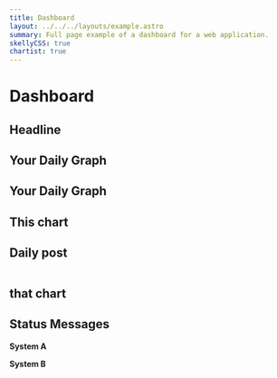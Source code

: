 ```yaml
---
title: Dashboard
layout: ../../../layouts/example.astro
summary: Full page example of a dashboard for a web application.
skellyCSS: true
chartist: true
---
```

<style>
body {
  background-color: var(--light);
}
</style>

<link rel="stylesheet" href="//cdn.jsdelivr.net/chartist.js/latest/chartist.min.css">
<script src="//cdn.jsdelivr.net/chartist.js/latest/chartist.min.js" is:inline></script>

<div class="px-4 py-3">
  <h1 class="text--center text--white my-3">
    Dashboard
  </h1>
  <div class="block-container cards blocks px-2 pb-3">
    <div class="block tablet-up-6 laptop-up-3 desktop-up-2">
      <div class="card rounded-2">
        <div class="card__content">
          <h2>Headline</h2>  
          <p class="skeleton mt-3" data-lines="3" data-animation="true"></p>
          <p class="skeleton" data-lines="5" data-animation="true"></p>
        </div>
      </div>
    </div>
    <div class="block tablet-up-6 laptop-up-6 desktop-up-8">
      <div class="card rounded-2">
        <div class="card__content h-100">
          <div class="card__header mb-0">
            <div class="card__group">
              <i class="pi-chart-line-up"></i>
              <h2 class="card__title text--light">Your Daily Graph</h2>
            </div>
          </div>
          <div class="ct-chart h-75 mt-4"></div>
        </div>
      </div>
    </div>
    <div class="block tablet-up-6 laptop-up-3 desktop-up-2">
      <div class="card rounded-2">
        <div class="card__content h-100">
          <div  class="card__header">
            <div class="card__group">
              <i class="pi-chart-line-up"></i>
              <h2 class="card__title text--light">Your Daily Graph</h2>
            </div>
          </div>
          <div class="horizontal-bar-chart h-100"></div>
        </div>
      </div>
    </div>
    <div class="block tablet-up-6 laptop-up-4 desktop-up-2">
      <div class="card rounded-2">
        <div class="card__content h-100">
          <div class="card__header mb-0">
            <div class="card__group">
              <i class="pi-chart-pie"></i>
              <h2 class="card__title text--light">This chart</h2>
            </div>
          </div>
          <div class="pie-chart h-100"></div>
        </div>
      </div>
    </div>
    <div class="block tablet-up-6 laptop-up-4 desktop-up-2">
      <div class="card rounded-2">
        <div class="card__content">
          <div class="card__header">
            <div class="card__group">
              <i class="pi-file-cabinet"></i>
              <h2 class="card__title text--light">Daily post</h2>
            </div>
          </div>
          <img class="skeleton-image skeleton-image--md mb-2">
          <p class="skeleton" data-lines="3" data-animation="true"></p>
          <p class="skeleton" data-lines="2" data-animation="true"></p>
        </div>
      </div>
    </div>
    <div class="block tablet-up-6 laptop-up-4 desktop-up-2">
      <div class="card rounded-2">
        <div class="card__content h-100">
          <div class="card__header mb-0">
            <div class="card__group">
              <i class="pi-chart-pie"></i>
              <h2 class="card__title text--light">that chart</h2>
            </div>
          </div>
          <div class="donut-chart h-100"></div>
        </div>
      </div>
    </div>
    <div class="block desktop-up-6">
      <div class="card rounded-2 text--light">
        <div class="card__content">
          <div class="card__header">
            <div class="card__group">
              <i class="pi-rocket"></i>
              <h2 class="card__title text--light">Status Messages</h2>
            </div>
          </div>
          <strong class="">System A</strong>
          <div class="message message--error">
            <p class="skeleton" data-opacity="0.2" data-color="tomato"></p>
          </div>
          <strong class="">System B</strong>
          <div class="message message--success">
            <p class="skeleton" data-lines="2" data-opacity="0.2" data-color="green"></p>
          </div>
        </div>
      </div>
    </div>
  </div>
</div>

<script>

  new Chartist.Line('.ct-chart', {
    labels: [1, 2, 3, 4, 5, 6, 7, 8],
    series: [
      [1, 2, 3, 1, -2, 0, 1, 0],
      [-2, -1, -2, -1, -2.5, -1, -2, -1],
      [0, 0, 0, 1, 2, 2.5, 2, 1],
      [2.5, 2, 1, 0.5, 1, 0.5, -1, -2.5]
    ]
  }, {
    high: 3,
    low: -3,
    showArea: true,
    showLine: false,
    showPoint: false,
    fullWidth: true,
    axisX: {
      showLabel: false,
      showGrid: false
    }
  });

  new Chartist.Bar('.horizontal-bar-chart', {
    labels: ['MON', 'TUE', 'WED', 'THU', 'FRI', 'SAT', 'SUN'],
    series: [
      [5, 4, 3, 5, 5, 2, 3],
      [3, 2, 1, 5, 4, 6, 4]
    ]
  }, {
    seriesBarDistance: 10,
    reverseData: true,
    horizontalBars: true,
    axisY: {
      offset: 70
    }
  });

  var data = {
    series: [5, 3, 4]
  };
  
  var sum = function(a, b) { return a + b };
  
  new Chartist.Pie('.pie-chart', data, {
    labelInterpolationFnc: function(value) {
      return Math.round(value / data.series.reduce(sum) * 100) + '%';
    }
  });

  new Chartist.Pie('.donut-chart', {
    series: [20, 10, 30, 40]
  }, {
    donut: true,
    donutWidth: 60,
    donutSolid: true,
    startAngle: 270,
    showLabel: true
  });
  
</script>

<script src="https://cdn.jsdelivr.net/npm/@ritterim/skellycss/dist/skelly.js"></script>